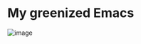 # My greenized Emacs
![image](https://github.com/thiagolopes/emacs.d/assets/5994972/973d88b8-74a0-43ec-bee2-2c728929a090)
